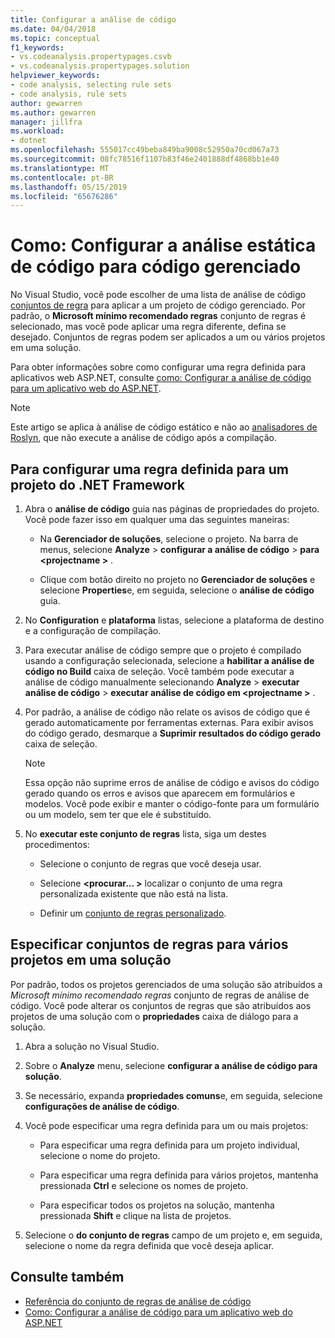 ```yaml
---
title: Configurar a análise de código
ms.date: 04/04/2018
ms.topic: conceptual
f1_keywords:
- vs.codeanalysis.propertypages.csvb
- vs.codeanalysis.propertypages.solution
helpviewer_keywords:
- code analysis, selecting rule sets
- code analysis, rule sets
author: gewarren
ms.author: gewarren
manager: jillfra
ms.workload:
- dotnet
ms.openlocfilehash: 555017cc49beba849ba9008c52950a70cd067a73
ms.sourcegitcommit: 08fc78516f1107b83f46e2401888df4868bb1e40
ms.translationtype: MT
ms.contentlocale: pt-BR
ms.lasthandoff: 05/15/2019
ms.locfileid: "65676286"
---
```

# <a name="how-to-configure-static-code-analysis-for-managed-code"></a>Como: Configurar a análise estática de código para código gerenciado

No Visual Studio, você pode escolher de uma lista de análise de código [conjuntos de regra](../code-quality/rule-set-reference.md) para aplicar a um projeto de código gerenciado. Por padrão, o **Microsoft mínimo recomendado regras** conjunto de regras é selecionado, mas você pode aplicar uma regra diferente, defina se desejado. Conjuntos de regras podem ser aplicados a um ou vários projetos em uma solução.

Para obter informações sobre como configurar uma regra definida para aplicativos web ASP.NET, consulte [como: Configurar a análise de código para um aplicativo web do ASP.NET](../code-quality/how-to-configure-code-analysis-for-an-aspnet-web-application.md).

> [!NOTE]
> Este artigo se aplica à análise de código estático e não ao [analisadores de Roslyn](use-roslyn-analyzers.md), que não execute a análise de código após a compilação.

## <a name="to-configure-a-rule-set-for-a-net-framework-project"></a>Para configurar uma regra definida para um projeto do .NET Framework

1. Abra o **análise de código** guia nas páginas de propriedades do projeto. Você pode fazer isso em qualquer uma das seguintes maneiras:

   - Na **Gerenciador de soluções**, selecione o projeto. Na barra de menus, selecione **Analyze** > **configurar a análise de código** > **para \<projectname >** .

   - Clique com botão direito no projeto no **Gerenciador de soluções** e selecione **Properties**e, em seguida, selecione o **análise de código** guia.

1. No **Configuration** e **plataforma** listas, selecione a plataforma de destino e a configuração de compilação.

1. Para executar análise de código sempre que o projeto é compilado usando a configuração selecionada, selecione a **habilitar a análise de código no Build** caixa de seleção. Você também pode executar a análise de código manualmente selecionando **Analyze** > **executar análise de código** > **executar análise de código em \<projectname >** .

1. Por padrão, a análise de código não relate os avisos de código que é gerado automaticamente por ferramentas externas. Para exibir avisos do código gerado, desmarque a **Suprimir resultados do código gerado** caixa de seleção.

    > [!NOTE]
    > Essa opção não suprime erros de análise de código e avisos do código gerado quando os erros e avisos que aparecem em formulários e modelos. Você pode exibir e manter o código-fonte para um formulário ou um modelo, sem ter que ele é substituído.

1. No **executar este conjunto de regras** lista, siga um destes procedimentos:

    - Selecione o conjunto de regras que você deseja usar.

    - Selecione  **\<procurar... >** localizar o conjunto de uma regra personalizada existente que não está na lista.

    - Definir um [conjunto de regras personalizado](../code-quality/how-to-create-a-custom-rule-set.md).

## <a name="specify-rule-sets-for-multiple-projects-in-a-solution"></a>Especificar conjuntos de regras para vários projetos em uma solução

Por padrão, todos os projetos gerenciados de uma solução são atribuídos a *Microsoft mínimo recomendado regras* conjunto de regras de análise de código. Você pode alterar os conjuntos de regras que são atribuídos aos projetos de uma solução com o **propriedades** caixa de diálogo para a solução.

1. Abra a solução no Visual Studio.

2. Sobre o **Analyze** menu, selecione **configurar a análise de código para solução**.

3. Se necessário, expanda **propriedades comuns**e, em seguida, selecione **configurações de análise de código**.

4. Você pode especificar uma regra definida para um ou mais projetos:

    - Para especificar uma regra definida para um projeto individual, selecione o nome do projeto.

    - Para especificar uma regra definida para vários projetos, mantenha pressionada **Ctrl** e selecione os nomes de projeto.

    - Para especificar todos os projetos na solução, mantenha pressionada **Shift** e clique na lista de projetos.

5. Selecione o **do conjunto de regras** campo de um projeto e, em seguida, selecione o nome da regra definida que você deseja aplicar.

## <a name="see-also"></a>Consulte também

- [Referência do conjunto de regras de análise de código](../code-quality/rule-set-reference.md)
- [Como: Configurar a análise de código para um aplicativo web do ASP.NET](../code-quality/how-to-configure-code-analysis-for-an-aspnet-web-application.md)
